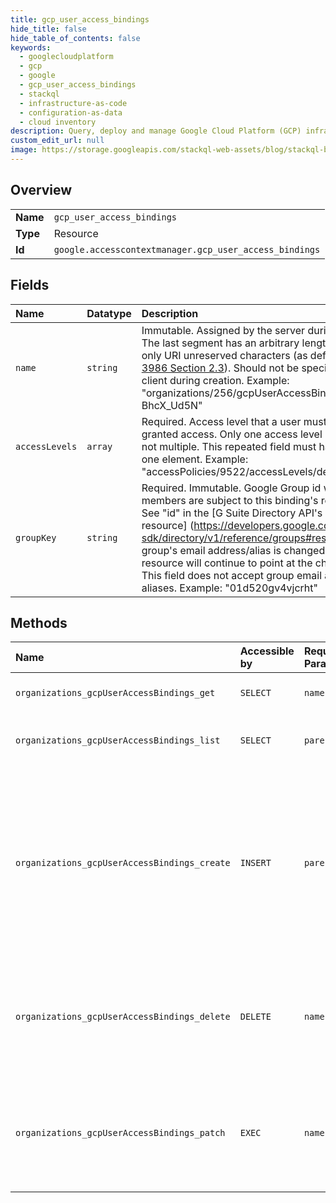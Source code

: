 ```yaml
---
title: gcp_user_access_bindings
hide_title: false
hide_table_of_contents: false
keywords:
  - googlecloudplatform
  - gcp
  - google
  - gcp_user_access_bindings
  - stackql
  - infrastructure-as-code
  - configuration-as-data
  - cloud inventory
description: Query, deploy and manage Google Cloud Platform (GCP) infrastructure and resources using SQL
custom_edit_url: null
image: https://storage.googleapis.com/stackql-web-assets/blog/stackql-blog-post-featured-image.png
---
```

  
    

## Overview
<table><tbody>
<tr><td><b>Name</b></td><td><code>gcp_user_access_bindings</code></td></tr>
<tr><td><b>Type</b></td><td>Resource</td></tr>
<tr><td><b>Id</b></td><td><code>google.accesscontextmanager.gcp_user_access_bindings</code></td></tr>
</tbody></table>

## Fields
| Name | Datatype | Description |
|:-----|:---------|:------------|
| `name` | `string` | Immutable. Assigned by the server during creation. The last segment has an arbitrary length and has only URI unreserved characters (as defined by [RFC 3986 Section 2.3](https://tools.ietf.org/html/rfc3986#section-2.3)). Should not be specified by the client during creation. Example: "organizations/256/gcpUserAccessBindings/b3-BhcX_Ud5N" |
| `accessLevels` | `array` | Required. Access level that a user must have to be granted access. Only one access level is supported, not multiple. This repeated field must have exactly one element. Example: "accessPolicies/9522/accessLevels/device_trusted" |
| `groupKey` | `string` | Required. Immutable. Google Group id whose members are subject to this binding's restrictions. See "id" in the [G Suite Directory API's Groups resource] (https://developers.google.com/admin-sdk/directory/v1/reference/groups#resource). If a group's email address/alias is changed, this resource will continue to point at the changed group. This field does not accept group email addresses or aliases. Example: "01d520gv4vjcrht" |
## Methods
| Name | Accessible by | Required Params | Description |
|:-----|:--------------|:----------------|:------------|
| `organizations_gcpUserAccessBindings_get` | `SELECT` | `name` | Gets the GcpUserAccessBinding with the given name. |
| `organizations_gcpUserAccessBindings_list` | `SELECT` | `parent` | Lists all GcpUserAccessBindings for a Google Cloud organization. |
| `organizations_gcpUserAccessBindings_create` | `INSERT` | `parent` | Creates a GcpUserAccessBinding. If the client specifies a name, the server ignores it. Fails if a resource already exists with the same group_key. Completion of this long-running operation does not necessarily signify that the new binding is deployed onto all affected users, which may take more time. |
| `organizations_gcpUserAccessBindings_delete` | `DELETE` | `name` | Deletes a GcpUserAccessBinding. Completion of this long-running operation does not necessarily signify that the binding deletion is deployed onto all affected users, which may take more time. |
| `organizations_gcpUserAccessBindings_patch` | `EXEC` | `name` | Updates a GcpUserAccessBinding. Completion of this long-running operation does not necessarily signify that the changed binding is deployed onto all affected users, which may take more time. |
